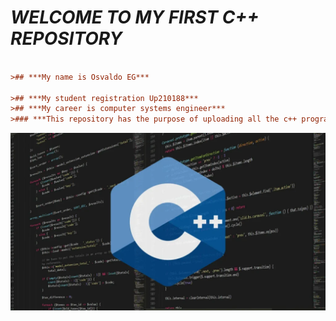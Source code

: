 # *WELCOME TO MY FIRST C++ REPOSITORY*
 ```ini

>## ***My name is Osvaldo EG***

>## ***My student registration Up210188***
>## ***My career is computer systems engineer***
>### ***This repository has the purpose of uploading all the c++ programs made in the entire course of the programming subject.***
 ```
![Portada](https://github.com/Up210188/Up210188_cpp/blob/main/imagenes/Lenguaje-C-1024x576.webp)

